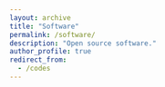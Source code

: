 ```yaml
---
layout: archive
title: "Software"
permalink: /software/
description: "Open source software."
author_profile: true
redirect_from: 
  - /codes
---
```

